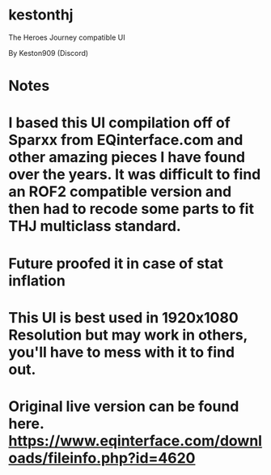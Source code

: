 # kestonthj
The Heroes Journey compatible UI

By Keston909 (Discord)

# Notes
# I based this UI compilation off of Sparxx from EQinterface.com and other amazing pieces I have found over the years.  It was difficult to find an ROF2 compatible version and then had to recode some parts to fit THJ multiclass standard.
# Future proofed it in case of stat inflation
# This UI is best used in 1920x1080 Resolution but may work in others, you'll have to mess with it to find out.
# Original live version can be found here.  https://www.eqinterface.com/downloads/fileinfo.php?id=4620
